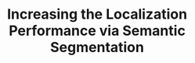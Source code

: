 ---
advisors:
- H. Levent Akın
students:
- name: İsmet Dağlı
title: Increasing the Localization Performance via Semantic Segmentation
type: project
---